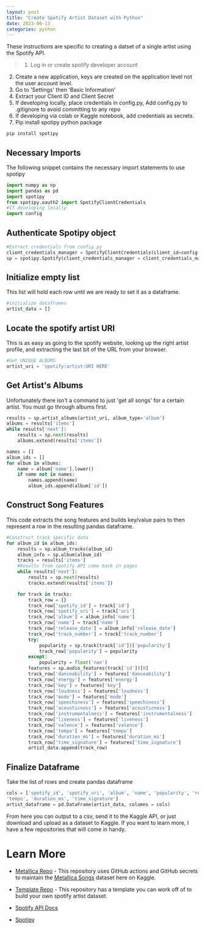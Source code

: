 ```yaml
---
layout: post
title: "Create Spotify Artist Dataset with Python"
date: 2023-06-13
categories: python
---
```


These instructions are specific to creating a datset of a single artist using the Spotify API. 

> 1. Log in or create spotify developer account
2. Create a new application, keys are created on the application level not the user account level.
3. Go to 'Settings' then 'Basic Information'
4. Extract your Client ID and Client Secret
5. If developing locally, place credentials in config.py, Add config.py to .gitignore to avoid committing to any repo
6. If developing via colab or Kaggle notebook, add credentials as secrets.
7. Pip install spotipy python package

```bash
pip install spotipy
```

## Necessary Imports

The following snippet contains the necessary import statements to use spotipy

```python
import numpy as np
import pandas as pd
import spotipy
from spotipy.oauth2 import SpotifyClientCredentials
#If developing locally
import config
```

## Authenticate Spotipy object

```python
#Extract credentials from config.py
client_credentials_manager = SpotifyClientCredentials(client_id=config.spotify_credentials['CLIENT_ID'], client_secret=config.spotify_credentials['CLIENT_SECRET'])
sp = spotipy.Spotify(client_credentials_manager = client_credentials_manager)
```

## Initialize empty list 

This list will hold each row until we are ready to set it as a dataframe.

```python
#initialize dataframes
artist_data = []
```

## Locate the spotify artist URI

This is as easy as going to the spotify website, looking up the right artist profile, and extracting the last bit of the URL from your browser.

```python
#Get UNIQUE ALBUMS
artist_uri = 'spotify:artist:URI HERE'
```

## Get Artist's Albums

Unfortunately there isn't a command to just 'get all songs' for a certain artist. You must go through albums first.

```python
results = sp.artist_albums(artist_uri, album_type='album')
albums = results['items']
while results['next']:
    results = sp.next(results)
    albums.extend(results['items'])

names = []
album_ids = []
for album in albums:
    name = album['name'].lower()
    if name not in names:
        names.append(name)
        album_ids.append(album['id'])
```

## Construct Song Features

This code extracts the song features and builds key/value pairs to then represent a row in the resulting pandas dataframe.

```python
#Construct track specific data
for album_id in album_ids:
    results = sp.album_tracks(album_id)
    album_info = sp.album(album_id)
    tracks = results['items']
    #Results from spotify API come back in pages
    while results['next']:
        results = sp.next(results)
        tracks.extend(results['items'])

    for track in tracks:
        track_row = {}
        track_row['spotify_id'] = track['id']
        track_row['spotify_uri'] = track['uri']
        track_row['album'] = album_info['name']
        track_row['name'] = track['name']
        track_row['release_date'] = album_info['release_date']
        track_row['track_number'] = track['track_number']
        try:
            popularity = sp.track(track['id'])['popularity']
            track_row['popularity'] = popularity
        except:
            popularity = float('nan')
        features = sp.audio_features(track['id'])[0]
        track_row['danceability'] = features['danceability']
        track_row['energy'] = features['energy']
        track_row['key'] = features['key']
        track_row['loudness'] = features['loudness']
        track_row['mode'] = features['mode']
        track_row['speechiness'] = features['speechiness']
        track_row['acousticness'] = features['acousticness']
        track_row['instrumentalness'] = features['instrumentalness']
        track_row['liveness'] = features['liveness']
        track_row['valence'] = features['valence']
        track_row['tempo'] = features['tempo']
        track_row['duration_ms'] = features['duration_ms']
        track_row['time_signature'] = features['time_signature']
        artist_data.append(track_row)
```


## Finalize Dataframe

Take the list of rows and create pandas dataframe

```python
cols = ['spotify_id', 'spotify_uri', 'album', 'name', 'popularity', 'release_date', 'track_number', 'danceability',        'energy','key', 'loudness', 'mode', 'speechiness', 'acousticness', 'instrumentalness', 'liveness', 'valence', 
'tempo', 'duration_ms', 'time_signature']
artist_dataframe = pd.DataFrame(artist_data, columns = cols)   
```

From here you can output to a csv, send it to the Kaggle API, or just download and upload as a dataset to Kaggle. If you want to learn more, I have a few repositories that will come in handy. 

# Learn More

- [Metallica Repo](https://github.com/jon-bown/metallica) - This repository uses GitHub actions and GitHub secrets to maintain the [Metallica Songs](https://www.kaggle.com/datasets/jonbown/metallica-songs) dataset here on Kaggle.

- [Template Repo](https://github.com/jon-bown/kaggle-data-pipeline) - This repository has a template you can work off of to build your own spotify artist dataset.

- [Spotify API Docs](https://developer.spotify.com/documentation/web-api)

- [Spotipy](https://spotipy.readthedocs.io/en/2.22.1/)